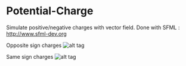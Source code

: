 # Potential-Charge
Simulate positive/negative charges with vector field.
Done with SFML : http://www.sfml-dev.org

Opposite sign charges
![alt tag](http://i.imgur.com/1unvC86.png)

Same sign charges
![alt tag](http://i.imgur.com/V8IhIGg.png)
